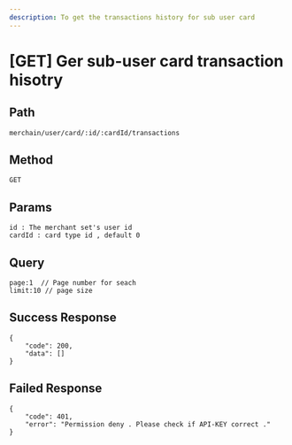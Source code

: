 ```yaml
---
description: To get the transactions history for sub user card
---
```


# \[GET] Ger sub-user card transaction hisotry

## Path

```
merchain/user/card/:id/:cardId/transactions
```

## Method

```
GET
```

## Params

```
id : The merchant set's user id
cardId : card type id , default 0 
```

## Query

```
page:1  // Page number for seach
limit:10 // page size
```

## Success Response

```
{
    "code": 200,
    "data": []
}
```

## Failed Response

```
{
    "code": 401,
    "error": "Permission deny . Please check if API-KEY correct ."
}
```

